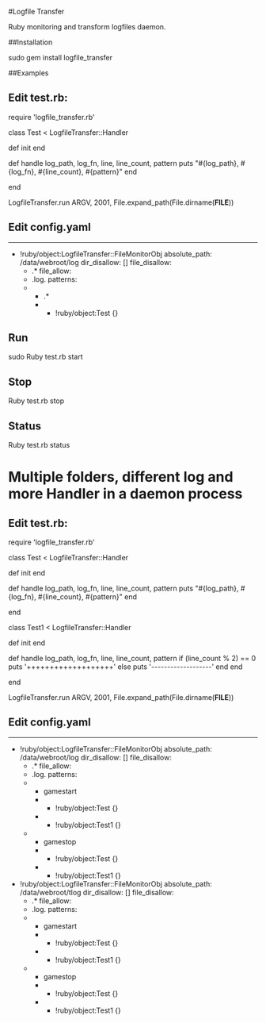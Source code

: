 #Logfile Transfer

Ruby monitoring and transform logfiles daemon.

##Installation

sudo gem install logfile_transfer

##Examples

Edit test.rb:
----------------
require 'logfile_transfer.rb'

class Test < LogfileTransfer::Handler

  def init
  end

  def handle log_path, log_fn, line, line_count, pattern
    puts "#{log_path}, #{log_fn}, #{line_count}, #{pattern}"
  end

end

LogfileTransfer.run ARGV, 2001, File.expand_path(File.dirname(__FILE__))

Edit config.yaml
----------------

---
- !ruby/object:LogfileTransfer::FileMonitorObj
  absolute_path: /data/webroot/log
  dir_disallow: []
  file_disallow:
  - .*
  file_allow:
  - \.log\.
  patterns:
  - - .*
    - - !ruby/object:Test {}

Run
---------------
sudo Ruby test.rb start

Stop
---------------
Ruby test.rb stop

Status
---------------
Ruby test.rb status

Multiple folders, different log and more Handler in a daemon process
===================

Edit test.rb:
----------------
require 'logfile_transfer.rb'

class Test < LogfileTransfer::Handler

  def init
  end

  def handle log_path, log_fn, line, line_count, pattern
    puts "#{log_path}, #{log_fn}, #{line_count}, #{pattern}"
  end

end

class Test1 < LogfileTransfer::Handler

  def init
  end

  def handle log_path, log_fn, line, line_count, pattern
    if (line_count % 2) == 0
      puts '+++++++++++++++++++'
    else
      puts '-------------------'
    end
  end

end

LogfileTransfer.run ARGV, 2001, File.expand_path(File.dirname(__FILE__))

Edit config.yaml
----------------

---
- !ruby/object:LogfileTransfer::FileMonitorObj
  absolute_path: /data/webroot/log
  dir_disallow: []
  file_disallow:
  - .*
  file_allow:
  - \.log\.
  patterns:
  - - gamestart
    - - !ruby/object:Test {}
    - - !ruby/object:Test1 {}
  - - gamestop
    - - !ruby/object:Test {}
    - - !ruby/object:Test1 {}
- !ruby/object:LogfileTransfer::FileMonitorObj
  absolute_path: /data/webroot/tlog
  dir_disallow: []
  file_disallow:
  - .*
  file_allow:
  - \.log\.
  patterns:
  - - gamestart
    - - !ruby/object:Test {}
    - - !ruby/object:Test1 {}
  - - gamestop
    - - !ruby/object:Test {}
    - - !ruby/object:Test1 {}
